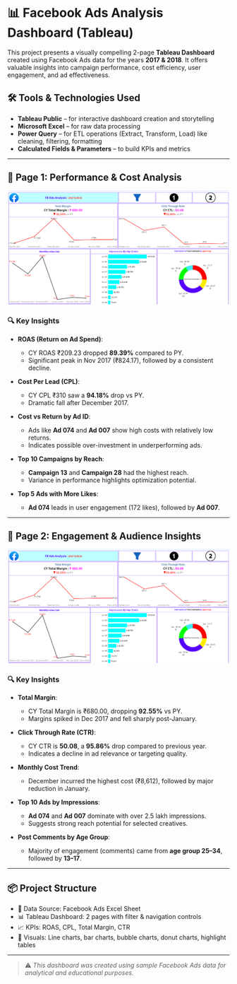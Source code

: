 # 📊 Facebook Ads Analysis Dashboard (Tableau)

This project presents a visually compelling 2-page **Tableau Dashboard** created using Facebook Ads data for the years **2017 & 2018**. It offers valuable insights into campaign performance, cost efficiency, user engagement, and ad effectiveness.

## 🛠 Tools & Technologies Used

- **Tableau Public** – for interactive dashboard creation and storytelling  
- **Microsoft Excel** – for raw data processing  
- **Power Query** – for ETL operations (Extract, Transform, Load) like cleaning, filtering, formatting  
- **Calculated Fields & Parameters** – to build KPIs and metrics

---

## 📄 Page 1: Performance & Cost Analysis

![Page 1 Screenshot](https://github.com/Rajkumar-dataanalyst/Media_Analysis-Project/blob/main/FB_TABLEAU_IMAGE-1.png?raw=true)

### 🔍 Key Insights

- **ROAS (Return on Ad Spend)**:  
  - CY ROAS ₹209.23 dropped **89.39%** compared to PY.  
  - Significant peak in Nov 2017 (₹824.17), followed by a consistent decline.

- **Cost Per Lead (CPL)**:  
  - CY CPL ₹310 saw a **94.18%** drop vs PY.  
  - Dramatic fall after December 2017.

- **Cost vs Return by Ad ID**:  
  - Ads like **Ad 074** and **Ad 007** show high costs with relatively low returns.  
  - Indicates possible over-investment in underperforming ads.

- **Top 10 Campaigns by Reach**:  
  - **Campaign 13** and **Campaign 28** had the highest reach.  
  - Variance in performance highlights optimization potential.

- **Top 5 Ads with More Likes**:  
  - **Ad 074** leads in user engagement (172 likes), followed by **Ad 007**.

---

## 📄 Page 2: Engagement & Audience Insights

![Page 2 Screenshot](./Screenshot%202025-06-05%20195933.png)

### 🔍 Key Insights

- **Total Margin**:  
  - CY Total Margin is ₹680.00, dropping **92.55%** vs PY.  
  - Margins spiked in Dec 2017 and fell sharply post-January.

- **Click Through Rate (CTR)**:  
  - CY CTR is **50.08**, a **95.86%** drop compared to previous year.  
  - Indicates a decline in ad relevance or targeting quality.

- **Monthly Cost Trend**:  
  - December incurred the highest cost (₹8,612), followed by major reduction in January.

- **Top 10 Ads by Impressions**:  
  - **Ad 074** and **Ad 007** dominate with over 2.5 lakh impressions.  
  - Suggests strong reach potential for selected creatives.

- **Post Comments by Age Group**:  
  - Majority of engagement (comments) came from **age group 25–34**, followed by **13–17**.

---

## 📦 Project Structure

- 📁 Data Source: Facebook Ads Excel Sheet  
- 📊 Tableau Dashboard: 2 pages with filter & navigation controls  
- 📈 KPIs: ROAS, CPL, Total Margin, CTR  
- 📌 Visuals: Line charts, bar charts, bubble charts, donut charts, highlight tables

---

> ⚠️ *This dashboard was created using sample Facebook Ads data for analytical and educational purposes.*

